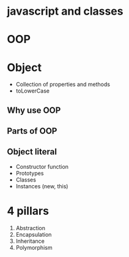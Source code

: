 # javascript and classes
# OOP
# Object

- Collection of properties and methods
- toLowerCase
## Why use OOP
## Parts of OOP
## Object literal

- Constructor function
- Prototypes
- Classes
- Instances (new, this)

# 4 pillars
1.  Abstraction 
2.  Encapsulation 
3.  Inheritance 
4.  Polymorphism
